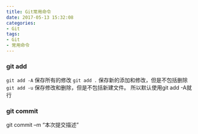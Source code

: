 ```yaml
---
title: Git常用命令
date: 2017-05-13 15:32:08
categories: 
- Git
tags: 
- Git
- 常用命令
---
```

### git add

`git add -A` 保存所有的修改
`git add .` 保存新的添加和修改，但是不包括删除
`git add -u` 保存修改和删除，但是不包括新建文件。
所以默认使用git add -A就行
<!--more-->

### git commit
git commit –m “本次提交描述”
